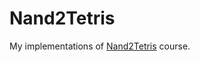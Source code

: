 # Nand2Tetris

My implementations of [Nand2Tetris](https://www.coursera.org/learn/build-a-computer/) course.
